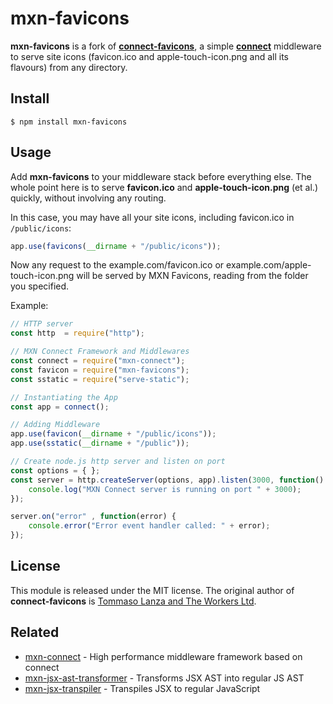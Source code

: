 # mxn-favicons

**mxn-favicons** is a fork of [**connect-favicons**](https://github.com/theworkers/connect-favicons), a simple [**connect**](https://github.com/senchalabs/connect) middleware to serve site icons (favicon.ico and apple-touch-icon.png and all its flavours) from any directory.

## Install

```
$ npm install mxn-favicons
```

## Usage

Add **mxn-favicons** to your middleware stack before everything else. The whole point here is to serve **favicon.ico** and **apple-touch-icon.png** (et al.) quickly, without involving any routing.

In this case, you may have all your site icons, including favicon.ico in `/public/icons`:

```js
app.use(favicons(__dirname + "/public/icons"));
```

Now any request to the example.com/favicon.ico or example.com/apple-touch-icon.png will be served by MXN Favicons, reading from the folder you specified.

Example:

```js
// HTTP server
const http  = require("http");

// MXN Connect Framework and Middlewares
const connect = require("mxn-connect");
const favicon = require("mxn-favicons");
const sstatic = require("serve-static");

// Instantiating the App
const app = connect();

// Adding Middleware
app.use(favicon(__dirname + "/public/icons"));
app.use(sstatic(__dirname + "/public"));

// Create node.js http server and listen on port
const options = { };
const server = http.createServer(options, app).listen(3000, function() {
    console.log("MXN Connect server is running on port " + 3000);
});

server.on("error" , function(error) {
    console.error("Error event handler called: " + error);
});
```

## License

This module is released under the MIT license.
The original author of **connect-favicons** is [Tommaso Lanza and The Workers Ltd](https://github.com/theworkers/connect-favicons).

## Related

- [mxn-connect](https://github.com/ZimNovich/mxn-connect) - High performance middleware framework based on connect
- [mxn-jsx-ast-transformer](https://github.com/ZimNovich/mxn-jsx-ast-transformer) - Transforms JSX AST into regular JS AST
- [mxn-jsx-transpiler](https://github.com/ZimNovich/mxn-jsx-transpiler) - Transpiles JSX to regular JavaScript
